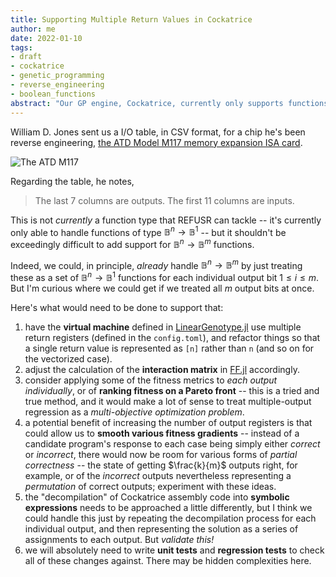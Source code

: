 ```yaml
---
title: Supporting Multiple Return Values in Cockatrice
author: me
date: 2022-01-10
tags:
- draft
- cockatrice
- genetic_programming
- reverse_engineering
- boolean_functions
abstract: "Our GP engine, Cockatrice, currently only supports functions of type $\mathbb{B}^n \rightarrow \mathbb{B}^n$. Many real-world cases to which we might apply our methods, however, are of type $\mathbb{B}^n \rightarrow \mathbb{B}^m$, including an interesting case study submitted to us by William D. Jones. "
---
```


William D. Jones sent us a I/O table, in CSV format, for a chip he's been reverse engineering, [the ATD Model M117 memory expansion ISA card](https://github.com/cr1901/ATD_M117). 

![The ATD M117](../img/ATD_M117.png)

Regarding the table, he notes,
> The last 7 columns are outputs. The first 11 columns are inputs.

This is not *currently* a function type that REFUSR can tackle -- it's currently only able to handle functions of type $\mathbb{B}^n \rightarrow \mathbb{B}^1$  -- but it shouldn't be exceedingly difficult to add support for $\mathbb{B}^n \rightarrow \mathbb{B}^m$ functions.

Indeed, we could, in principle, *already* handle $\mathbb{B}^n \rightarrow \mathbb{B}^m$  by just treating these as a set of $\mathbb{B}^n \rightarrow \mathbb{B}^1$ functions for each individual output bit $1 \leq i \leq m$. But I'm curious where we could get if we treated all $m$ output bits at once. 

Here's what would need to be done to support that:

1. have the **virtual machine** defined in [LinearGenotype.jl](https://github.com/REFUSR/REFUSR/blob/master/GP/Refusr.jl/src/LinearGenotype.jl) use multiple return registers (defined in the `config.toml`), and refactor things so that a single return value is represented as `[n]` rather than `n` (and so on for the vectorized case).
2. adjust the calculation of the **interaction matrix** in [FF.jl](https://github.com/REFUSR/REFUSR/blob/master/GP/Refusr.jl/src/FF.jl) accordingly.
3. consider applying some of the fitness metrics to *each output individually*, or of **ranking fitness on a Pareto front** -- this is a tried and true method, and it would make a lot of sense to treat multiple-output regression as a *multi-objective optimization problem*.
4. a potential benefit of increasing the number of output registers is that could allow us to **smooth various fitness gradients** -- instead of a candidate program's response to each case being simply either *correct* or *incorrect*, there would now be room for various forms of *partial correctness* -- the state of getting $\frac{k}{m}$ outputs right, for example, or of the *incorrect* outputs nevertheless representing a *permutation* of correct outputs; experiment with these ideas.
5. the "decompilation" of Cockatrice assembly code into **symbolic expressions** needs to be approached a little differently, but I think we could handle this just by repeating the decompilation process for each individual output, and then representing the solution as a series of assignments to each output. But *validate this!*
6. we will absolutely need to write **unit tests** and **regression tests** to check all of these changes against. There may be hidden complexities here.

